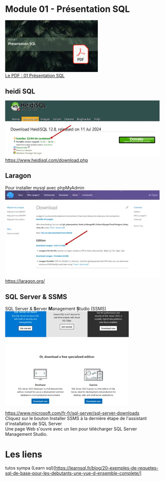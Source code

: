 # Module 01 - Présentation SQL
<a href="../00 Les fichiers PDF - Supports de cours/01 Présentation SQL.pdf">
  <img src="../img/mod/m1.webp" width="300">
</a>  
<br>
<a href="../00 Les fichiers PDF - Supports de cours/01 Présentation SQL.pdf">
Le PDF : 01 Présentation SQL
</a>  




## heidi SQL
<a href="https://www.heidisql.com/download.php">
  <img src="../img/screen/heidi.webp" width="500">
  </a>
  <br>
 <a href="https://www.heidisql.com/download.php">https://www.heidisql.com/download.php</a>

## Laragon
Pour installer mysql 
avec phpMyAdmin
<br>
<a href="https://laragon.org/">
  <img src="../img/screen/laragon.webp" width="500">
  </a>
  <br>
 <a href="https://laragon.org/">https://laragon.org/</a>

## SQL Server & SSMS
SQL Server & **S**erver **M**anagement **S**tudio (SSMS)
<br>
<a href="https://www.microsoft.com/fr-fr/sql-server/sql-server-downloads">
  <img src="../img/screen/sql-server.webp" width="400">
  </a>

 <a href="https://www.microsoft.com/fr-fr/sql-server/sql-server-downloads">https://www.microsoft.com/fr-fr/sql-server/sql-server-downloads</a>
<br>
Cliquez sur le bouton Installer SSMS à la dernière étape de l'assistant d'installation de SQL Server  
Une page Web s'ouvre avec un lien pour télécharger SQL Server Management Studio.


# Les liens
tutos sympa
(Learn sql)[https://learnsql.fr/blog/20-exemples-de-requetes-sql-de-base-pour-les-debutants-une-vue-d-ensemble-complete/]